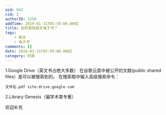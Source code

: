 ```yaml
---
aid: 942
cid: 2
authorID: 1250
addTime: 2019-01-31T05:59:00.000Z
title: 如何查找英文电子书？
tags:
    - 英文
    - 电子书
comments: []
date: 2019-01-31T05:59:00.000Z
category: 时政
---
```


1.Google Drive（英文书占绝大多数） 在谷歌云盘中被公开的文献(public shared files）是可以被搜索到的。 在搜索框中输入高级搜索命令：

    文件名.pdf site:drive.google.com
    

2.Library Genesis（偏学术类专著）

欢迎补充
